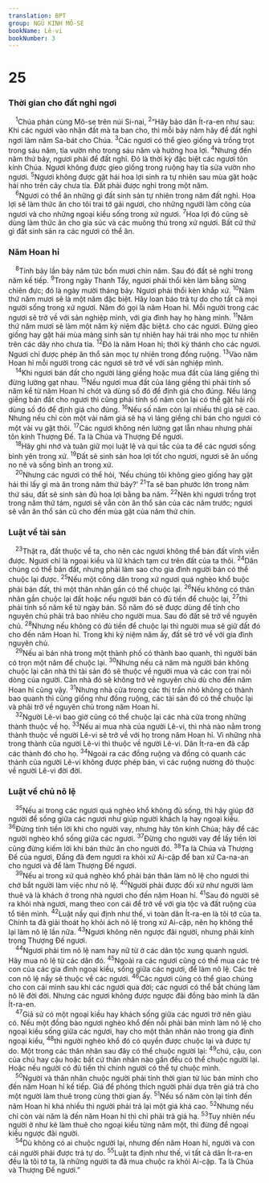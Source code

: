 ```yaml
---
translation: BPT
group: NGŨ KINH MÔ-SE
bookName: Lê-vi 
bookNumber: 3
---
```


<div class="title"><h1>25</h1><h3>Thời gian cho đất nghỉ ngơi</h3></div>
<span class="verse le_25_1"> <sup>1</sup>Chúa phán cùng Mô-se trên núi Si-nai,</span>
<span class="verse le_25_2"><sup>2</sup>“Hãy bảo dân Ít-ra-en như sau: Khi các ngươi vào nhận đất mà ta ban cho, thì mỗi bảy năm hãy để đất nghỉ ngơi làm năm Sa-bát cho Chúa.</span>
<span class="verse le_25_3"><sup>3</sup>Các ngươi có thể gieo giống và trồng trọt trong sáu năm, tỉa vườn nho trong sáu năm và hưởng hoa lợi.</span>
<span class="verse le_25_4"><sup>4</sup>Nhưng đến năm thứ bảy, ngươi phải để đất nghỉ. Đó là thời kỳ đặc biệt các ngươi tôn kính Chúa. Ngươi không được gieo giống trong ruộng hay tỉa sửa vườn nho ngươi.</span>
<span class="verse le_25_5"><sup>5</sup>Ngươi không được gặt hái hoa lợi sinh ra tự nhiên sau mùa gặt hoặc hái nho trên cây chưa tỉa. Đất phải được nghỉ trong một năm.<br/></span>
<span class="verse le_25_6"> <sup>6</sup>Ngươi có thể ăn những gì đất sinh sản tự nhiên trong năm đất nghỉ. Hoa lợi sẽ làm thức ăn cho tôi trai tớ gái ngươi, cho những người làm công của ngươi và cho những ngoại kiều sống trong xứ ngươi.</span>
<span class="verse le_25_7"><sup>7</sup>Hoa lợi đó cũng sẽ dùng làm thức ăn cho gia súc và các muông thú trong xứ ngươi. Bất cứ thứ gì đất sinh sản ra các ngươi có thể ăn.<br/></span>
<div class="title"><h3>Năm Hoan hỉ</h3></div>
<span class="verse le_25_8"> <sup>8</sup>Tính bảy lần bảy năm tức bốn mươi chín năm. Sau đó đất sẽ nghỉ trong năm kế tiếp.</span>
<span class="verse le_25_9"><sup>9</sup>Trong ngày Thanh Tẩy, ngươi phải thổi kèn làm bằng sừng chiên đực; đó là ngày mười tháng bảy. Ngươi phải thổi kèn khắp xứ.</span>
<span class="verse le_25_10"><sup>10</sup>Năm thứ năm mươi sẽ là một năm đặc biệt. Hãy loan báo trả tự do cho tất cả mọi người sống trong xứ ngươi. Năm đó gọi là năm Hoan hỉ. Mỗi người trong các ngươi sẽ trở về với sản nghiệp mình, với gia đình hay họ hàng mình.</span>
<span class="verse le_25_11"><sup>11</sup>Năm thứ năm mươi sẽ làm một năm kỷ niệm đặc biệt<a data-toggle="tooltip" data-placement="bottom" title="Nguyên văn, “năm Hoan hỉ.” Xem “Hoan hỉ” trong phần Giải Thích Từ Ngữ.">⚓</a> cho các ngươi. Đừng gieo giống hay gặt hái mùa màng sinh sản tự nhiên hay hái trái nho mọc tư nhiên trên các dây nho chưa tỉa.</span>
<span class="verse le_25_12"><sup>12</sup>Đó là năm Hoan hỉ; thời kỳ thánh cho các ngươi. Ngươi chỉ được phép ăn thổ sản mọc tự nhiên trong đồng ruộng.</span>
<span class="verse le_25_13"><sup>13</sup>Vào năm Hoan hỉ mỗi người trong các ngươi sẽ trở về với sản nghiệp mình.<br/></span>
<span class="verse le_25_14"> <sup>14</sup>Khi ngươi bán đất cho người láng giềng hoặc mua đất của láng giềng thì đừng lường gạt nhau.</span>
<span class="verse le_25_15"><sup>15</sup>Nếu ngươi mua đất của láng giềng thì phải tính số năm kể từ năm Hoan hỉ chót và dùng số đó để định giá cho đúng. Nếu láng giềng bán đất cho ngươi thì cũng phải tính số năm còn lại có thể gặt hái rồi dùng số đó để định giá cho đúng.</span>
<span class="verse le_25_16"><sup>16</sup>Nếu số năm còn lại nhiều thì giá sẽ cao. Nhưng nếu chỉ còn một vài năm giá sẽ hạ vì láng giềng chỉ bán cho ngươi có một vài vụ gặt thôi.</span>
<span class="verse le_25_17"><sup>17</sup>Các ngươi không nên lường gạt lẫn nhau nhưng phải tôn kính Thượng Đế. Ta là Chúa và Thượng Đế ngươi.<br/></span>
<span class="verse le_25_18"> <sup>18</sup>Hãy ghi nhớ và tuân giữ mọi luật lệ và qui tắc của ta để các ngươi sống bình yên trong xứ.</span>
<span class="verse le_25_19"><sup>19</sup>Đất sẽ sinh sản hoa lợi tốt cho ngươi, ngươi sẽ ăn uống no nê và sống bình an trong xứ.<br/></span>
<span class="verse le_25_20"> <sup>20</sup>Nhưng các ngươi có thể hỏi, ‘Nếu chúng tôi không gieo giống hay gặt hái thì lấy gì mà ăn trong năm thứ bảy?’</span>
<span class="verse le_25_21"><sup>21</sup>Ta sẽ ban phước lớn trong năm thứ sáu, đất sẽ sinh sản đủ hoa lợi bằng ba năm.</span>
<span class="verse le_25_22"><sup>22</sup>Nên khi ngươi trồng trọt trong năm thứ tám, ngươi sẽ vẫn còn ăn thổ sản của các năm trước; ngươi sẽ vẫn ăn thổ sản cũ cho đến mùa gặt của năm thứ chín.<br/></span>
<div class="title"><h3>Luật về tài sản</h3></div>
<span class="verse le_25_23"> <sup>23</sup>Thật ra, đất thuộc về ta, cho nên các ngươi không thể bán đất vĩnh viễn được. Ngươi chỉ là ngoại kiều và lữ khách tạm cư trên đất của ta thôi.</span>
<span class="verse le_25_24"><sup>24</sup>Dân chúng có thể bán đất, nhưng phải làm sao cho gia đình người bán có thể chuộc lại được.</span>
<span class="verse le_25_25"><sup>25</sup>Nếu một công dân trong xứ ngươi quá nghèo khổ buộc phải bán đất, thì một thân nhân gần có thể chuộc lại.</span>
<span class="verse le_25_26"><sup>26</sup>Nếu không có thân nhân gần chuộc lại đất hoặc nếu người bán có đủ tiền để chuộc lại,</span>
<span class="verse le_25_27"><sup>27</sup>thì phải tính số năm kể từ ngày bán. Số năm đó sẽ được dùng để tính cho nguyên chủ phải trả bao nhiêu cho người mua. Sau đó đất sẽ trở về nguyên chủ.</span>
<span class="verse le_25_28"><sup>28</sup>Nhưng nếu không có đủ tiền để chuộc lại thì người mua sẽ giữ đất đó cho đến năm Hoan hỉ. Trong khi kỷ niệm năm ấy, đất sẽ trở về với gia đình nguyên chủ.<br/></span>
<span class="verse le_25_29"> <sup>29</sup>Nếu ai bán nhà trong một thành phố có thành bao quanh, thì người bán có trọn một năm để chuộc lại.</span>
<span class="verse le_25_30"><sup>30</sup>Nhưng nếu cả năm mà người bán không chuộc lại căn nhà thì tài sản đó sẽ thuộc về người mua và các con trai nối dòng của người. Căn nhà đó sẽ không trở về nguyên chủ dù cho đến năm Hoan hỉ cũng vậy.</span>
<span class="verse le_25_31"><sup>31</sup>Nhưng nhà cửa trong các thị trấn nhỏ không có thành bao quanh thì cũng giống như đồng ruộng, các tài sản đó có thể chuộc lại và phải trở về nguyên chủ trong năm Hoan hỉ.<br/></span>
<span class="verse le_25_32"> <sup>32</sup>Người Lê-vi bao giờ cũng có thể chuộc lại các nhà cửa trong những thành thuộc về họ.</span>
<span class="verse le_25_33"><sup>33</sup>Nếu ai mua nhà của người Lê-vi, thì nhà nào nằm trong thành thuộc về người Lê-vi sẽ trở về với họ trong năm Hoan hỉ. Vì những nhà trong thành của người Lê-vi thì thuộc về người Lê-vi. Dân Ít-ra-en đã cấp các thành đó cho họ.</span>
<span class="verse le_25_34"><sup>34</sup>Ngoài ra các đồng ruộng và đồng cỏ quanh các thành của người Lê-vi không được phép bán, vì các ruộng nương đó thuộc về người Lê-vi đời đời.<br/></span>
<div class="title"><h3>Luật về chủ nô lệ</h3></div>
<span class="verse le_25_35"> <sup>35</sup>Nếu ai trong các ngươi quá nghèo khổ không đủ sống, thì hãy giúp đỡ người để sống giữa các ngươi như giúp người khách lạ hay ngoại kiều.</span>
<span class="verse le_25_36"><sup>36</sup>Đừng tính tiền lời khi cho người vay, nhưng hãy tôn kính Chúa; hãy để các người nghèo khổ sống giữa các ngươi.</span>
<span class="verse le_25_37"><sup>37</sup>Đừng cho người vay để lấy tiền lời cũng đừng kiếm lời khi bán thức ăn cho người đó.</span>
<span class="verse le_25_38"><sup>38</sup>Ta là Chúa và Thượng Đế của ngươi, Đấng đã đem ngươi ra khỏi xứ Ai-cập để ban xứ Ca-na-an cho ngươi và để làm Thượng Đế ngươi.<br/></span>
<span class="verse le_25_39"> <sup>39</sup>Nếu ai trong xứ quá nghèo khổ phải bán thân làm nô lệ cho ngươi thì chớ bắt người làm việc như nô lệ.</span>
<span class="verse le_25_40"><sup>40</sup>Người phải được đối xử như người làm thuê và là khách ở trong nhà ngươi cho đến năm Hoan hỉ.</span>
<span class="verse le_25_41"><sup>41</sup>Sau đó người sẽ ra khỏi nhà ngươi, mang theo con cái để trở về với gia tộc và đất ruộng của tổ tiên mình.</span>
<span class="verse le_25_42"><sup>42</sup>Luật nầy qui định như thế, vì toàn dân Ít-ra-en là tôi tớ của ta. Chính ta đã giải thoát họ khỏi ách nô lệ trong xứ Ai-cập, nên họ không thể lại làm nô lệ lần nữa.</span>
<span class="verse le_25_43"><sup>43</sup>Ngươi không nên ngược đãi người, nhưng phải kính trọng Thượng Đế ngươi.<br/></span>
<span class="verse le_25_44"> <sup>44</sup>Ngươi phải tìm nô lệ nam hay nữ từ ở các dân tộc xung quanh ngươi. Hãy mua nô lệ từ các dân đó.</span>
<span class="verse le_25_45"><sup>45</sup>Ngoài ra các ngươi cũng có thể mua các trẻ con của các gia đình ngoại kiều, sống giữa các ngươi, để làm nô lệ. Các trẻ con nô lệ nầy sẽ thuộc về các ngươi.</span>
<span class="verse le_25_46"><sup>46</sup>Các ngươi cũng có thể giao chúng cho con cái mình sau khi các ngươi qua đời; các ngươi có thể bắt chúng làm nô lê đời đời. Nhưng các ngươi không được ngược đãi đồng bào mình là dân Ít-ra-en.<br/></span>
<span class="verse le_25_47"> <sup>47</sup>Giả sử có một ngoại kiều hay khách sống giữa các ngươi trở nên giàu có. Nếu một đồng bào ngươi nghèo khổ đến nỗi phải bán mình làm nô lệ cho ngoại kiều sống giữa các ngươi, hay cho một thân nhân nào trong gia đình ngoại kiều,</span>
<span class="verse le_25_48"><sup>48</sup>thì người nghèo khổ đó có quyền được chuộc lại và được tự do. Một trong các thân nhân sau đây có thể chuộc người lại:</span>
<span class="verse le_25_49"><sup>49</sup>chú, cậu, con của chú hay cậu hoặc bất cứ thân nhân nào gần đều có thể chuộc người lại. Hoặc nếu người có đủ tiền thì chính người có thể tự chuộc mình.<br/></span>
<span class="verse le_25_50"> <sup>50</sup>Người và thân nhân chuộc người phải tính thời gian từ lúc bán mình cho đến năm Hoan hỉ kế tiếp. Giá để phóng thích người phải dựa trên giá trả cho một người làm thuê trong cùng thời gian ấy.</span>
<span class="verse le_25_51"><sup>51</sup>Nếu số năm còn lại tính đến năm Hoan hỉ khá nhiều thì người phải trả lại một giá khá cao.</span>
<span class="verse le_25_52"><sup>52</sup>Nhưng nếu chỉ còn vài năm là đến năm Hoan hỉ thì chỉ phải trả giá hạ.</span>
<span class="verse le_25_53"><sup>53</sup>Tuy nhiên nếu người ở như kẻ làm thuê cho ngoại kiều từng năm một, thì đừng để ngoại kiều ngược đãi người.<br/></span>
<span class="verse le_25_54"> <sup>54</sup>Dù không có ai chuộc người lại, nhưng đến năm Hoan hỉ, người và con cái người phải được trả tự do.</span>
<span class="verse le_25_55"><sup>55</sup>Luật ta định như thế, vì tất cả dân Ít-ra-en đều là tôi tớ ta, là những người ta đã mua chuộc ra khỏi Ai-cập. Ta là Chúa và Thượng Đế ngươi.”<br/></span>
